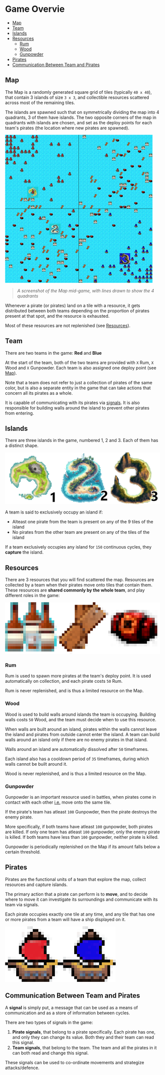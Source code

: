 # Game Overvie
 - [Map](#map)
  - [Team](#team)
  - [Islands](#islands)
  - [Resources](#resources)
    - [Rum](#rum)
    - [Wood](#wood)
    - [Gunpowder](#gunpowder)
  - [Pirates](#pirates)
  - [Communication Between Team and Pirates](#communication-between-team-and-pirates)
## Map

The Map is a randomly generated square grid of tiles (typically `40 x 40`), that contain 3 islands of size `3 x 3`, and collectible resources scattered across most of the remaining tiles.

The islands are spawned such that on symmetrically dividing the map into 4 quadrants, 3 of them have islands. The two opposite corners of the map in quadrants with islands are chosen, and set as the deploy points for each team's pirates (the location where new pirates are spawned). 

<img src="./media/screenshot.jpg" width="480" height="480" />

> _A screenshot of the Map mid-game, with lines drawn to show the 4 quadrants_

Whenever a pirate (or pirates) land on a tile with a resource, it gets distributed between both teams depending on the proportion of pirates present at that spot, and the resource is exhausted.

Most of these resources are not replenished (see [Resources](#resources)).

## Team

There are two teams in the game: **Red** and **Blue**

At the start of the team, both of the two teams are provided with `X` Rum, `X` Wood and `X` Gunpowder. Each team is also assigned one deploy point (see [Map](#map)).

Note that a team does not refer to just a collection of pirates of the same color, but is also a separate entity in the game that can take actions that concern all its pirates as a whole.

It is capable of communicating with its pirates via [signals](#communication-between-team-and-pirates). It is also responsible for building walls around the island to prevent other pirates from entering.

## Islands
There are three islands in the game, numbered 1, 2 and 3. Each of them has a distinct shape.

![All the 3 islands in the game](./media/flags.png "All the 3 islands in the game")

A team is said to exclusively occupy an island if:
- Alteast one pirate from the team is present on any of the 9 tiles of the island
- No pirates from the other team are present on any of the tiles of the island

If a team exclusively occupies any island for `150` continuous cycles, they **capture** the island.

## Resources

There are 3 resources that you will find scattered the map. Resources are collected by a team when their pirates move onto tiles that contain them. These resources are **shared commonly by the whole team**, and play different roles in the game:

![](./media/resources.png)

### Rum

Rum is used to spawn more pirates at the team's deploy point. It is used automatically on collection, and each pirate costs `50` Rum. 

Rum is never replenished, and is thus a limited resource on the Map.

### Wood
Wood is used to build walls around islands the team is occupying. Building walls costs `50` Wood, and the team must decide when to use this resource. 

When walls are built around an island, pirates within the walls cannot leave the island and pirates from outside cannot enter the island. A team can build walls around an island only if there are no enemy pirates in that island.

Walls around an island are automatically dissolved after `50` timeframes.

Each island also has a cooldown period of `35` timeframes, during which walls cannot be built around it.

Wood is never replenished, and is thus a limited resource on the Map.

### Gunpowder
Gunpowder is an important resource used in battles, when pirates come in contact with each other <u>i.e.</u> move onto the same tile.

If the pirate's team has atleast `100` Gunpowder, then the pirate destroys the enemy pirate.

More specifically, if both teams have atleast `100` gunpowder, both pirates are killed. If only one team has atleast `100` gunpowder, only the enemy pirate is killed. If both teams have less than `100` gunpowder, neither pirate is killed.

Gunpowder is periodically replenished on the Map if its amount falls below a certain threshold.

## Pirates

Pirates are the functional units of a team that explore the map, collect resources and capture islands.

The primary action that a pirate can perform is to **move**, and to decide where to move it can investigate its surroundings and communicate with its team via signals.

Each pirate occupies exactly one tile at any time, and any tile that has one or more pirates from a team will have a ship displayed on it.

![](./media/pirates.png)

## Communication Between Team and Pirates

A **signal** is simply put, a message that can be used as a means of communication and as a store of information between cycles.

There are two types of signals in the game:

1. **Pirate signals**, that belong to a pirate specifically. Each pirate has one, and only they can change its value. Both they and their team can read this signal.
2. **Team signals**, that belong to the team. The team and all the pirates in it can both read and change this signal.

These signals can be used to co-ordinate movements and strategize attacks/defence.
